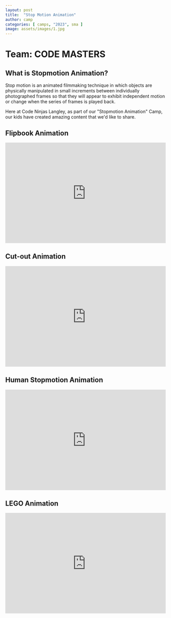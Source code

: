 ```yaml
---
layout: post
title:  "Stop Motion Animation"
author: camp
categories: [ camps, "2023", sma ]
image: assets/images/1.jpg
---
```

# Team: CODE MASTERS


## What is Stopmotion Animation?
Stop motion is an animated filmmaking technique in which objects are physically manipulated in small increments between individually photographed frames so that they will appear to exhibit independent motion or change when the series of frames is played back.

Here at Code Ninjas Langley, as part of our "Stopmotion Animation" Camp, our kids have created amazing content that we'd like to share.


## Flipbook Animation

<p><iframe style="width:100%;" height="315" src="https://www.youtube.com/embed/zCf7zbLrQlk?rel=0&amp;showinfo=0" frameborder="0" allowfullscreen></iframe></p>

## Cut-out Animation

<p><iframe style="width:100%;" height="315" src="https://www.youtube.com/embed/hu7UGaXw0EU?rel=0&amp;showinfo=0" frameborder="0" allowfullscreen></iframe></p>

## Human Stopmotion Animation

<p><iframe style="width:100%;" height="315" src="https://www.youtube.com/embed/xACGwDNYEWc?rel=0&amp;showinfo=0" frameborder="0" allowfullscreen></iframe></p>


## LEGO Animation

<p><iframe style="width:100%;" height="315" src="https://www.youtube.com/embed/6PN5ZnGG-Y8?rel=0&amp;showinfo=0" frameborder="0" allowfullscreen></iframe></p>
